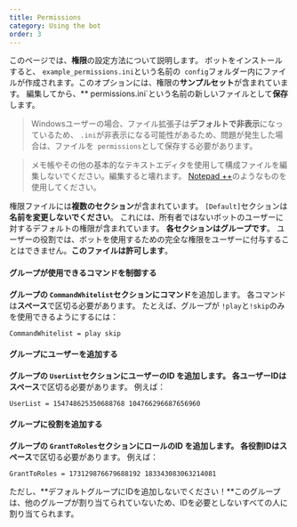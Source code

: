 ```yaml
---
title: Permissions
category: Using the bot
order: 3
---
```


このページでは、**権限**の設定方法について説明します。 ボットをインストールすると、 `example_permissions.ini`という名前の` config`フォルダー内にファイルが作成されます。このオプションには、権限の**サンプルセット**が含まれています。 編集してから、** permissions.ini`という名前の新しいファイルとして**保存**します。

> Windowsユーザーの場合、ファイル拡張子は**デフォルトで非表示**になっているため、 `.ini`が非表示になる可能性があるため、問題が発生した場合は、ファイルを` permissions`として保存する必要があります。

> メモ帳やその他の基本的なテキストエディタを使用して構成ファイルを編集しないでください。編集すると壊れます。 [Notepad ++](https://notepad-plus-plus.org/download/)のようなものを使用してください。

権限ファイルには**複数のセクション**が含まれています。 `[Default]`セクションは**名前を変更しないでください**。 これには、所有者ではないボットのユーザーに対するデフォルトの権限が含まれています。 **各セクションはグループです**。 ユーザーの役割では、ボットを使用するための完全な権限をユーザーに付与することはできません。**このファイルは許可します**。

#### グループが使用できるコマンドを制御する
**グループの `CommandWhitelist`セクションにコマンド**を追加します。 各コマンドは**スペース**で区切る必要があります。 たとえば、グループが `!play`と`!skip`のみを使用できるようにするには：

    CommandWhitelist = play skip

#### グループにユーザーを追加する
**グループの `UserList`セクションにユーザーのID **を追加します。 各ユーザーIDは**スペース**で区切る必要があります。 例えば：

    UserList = 154748625350688768 104766296687656960

#### グループに役割を追加する

**グループの `GrantToRoles`セクションにロールのID **を追加します。 各役割IDは**スペース**で区切る必要があります。 例えば：

    GrantToRoles = 173129876679688192 183343083063214081

ただし、**デフォルトグループにIDを追加しないでください！**このグループは、他のグループが割り当てられていないため、IDを必要としないすべての人に割り当てられます。
